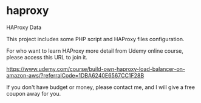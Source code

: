 # haproxy
HAProxy Data

This project includes some PHP script and HAProxy files configuration.

For who want to learn HAProxy more detail from Udemy online course, please access this URL to join it.

https://www.udemy.com/course/build-own-haproxy-load-balancer-on-amazon-aws/?referralCode=1DBA6240E6567CC1F28B

If you don't have budget or money, please contact me, and I will give a free coupon away for you.

